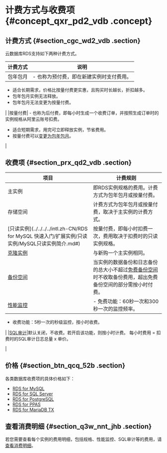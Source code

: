 # 计费方式与收费项 {#concept_qxr_pd2_vdb .concept}

## 计费方式 {#section_cgc_wd2_vdb .section}

云数据库RDS支持如下两种计费方式。

|计费方式|说明|
|----|--|
|包年包月| -   也称为预付费，即在新建实例时支付费用。
-   适合长期需求，价格比按量付费更实惠，且购买时长越长，折扣越多。
-   包年包月实例无法释放。
-   包年包月无法变更为按量付费。

 |
|按量付费| -   也称为后付费，即每小时生成一个收费订单，并按照生成订单时的实例规格从阿里云账号扣费。
-   适合短期需求，用完可立即释放实例，节省费用。
-   按量付费可以[变更为包年包月](../../../../intl.zh-CN/用户指南/计费管理/按量付费转包年包月.md)。

 |

## 收费项 {#section_prx_qd2_vdb .section}

|项目|计费规则|
|--|----|
|主实例|即RDS实例规格的费用。计费方式为包年包月或按量付费。|
|存储空间|计费方式为包年包月或按量付费，取决于主实例的计费方式。|
|[只读实例](../../../../intl.zh-CN/RDS for MySQL 快速入门/扩展实例/只读实例/MySQL只读实例简介.md#)|按量付费，即每小时扣费一次，费用取决于扣费时的只读实例规格。|
|[克隆实例](../../../../intl.zh-CN/用户指南/恢复数据/恢复MySQL数据.md#)|与新购一个主实例相同。|
|[备份空间](../../../../intl.zh-CN/用户指南/备份数据/备份RDS数据.md#)|当实例的数据备份和日志备份的总大小不超过[免费备份空间](../../../../intl.zh-CN/用户指南/备份数据/查看备份空间免费额度.md#)时不收取备份费用，超出免费备份空间的部分需按小时付费。|
|[性能监控](../../../../intl.zh-CN/用户指南/监控与报警/设置监控频率.md#)| -   免费功能：60秒一次和300秒一次的监控频率。
-   收费功能：5秒一次的秒级监控，按小时收费。

 |
|[SQL审计](../../../../intl.zh-CN/用户指南/数据安全性/SQL审计.md#)|默认关闭，不收费。若开启该功能，则按小时计费。 每小时费用 = 扣费时的SQL审计日志总量 x 单价。

 |

## 价格 {#section_btn_qcq_52b .section}

各类数据库收费项的具体价格如下：

-   [RDS for MySQL](https://www.alibabacloud.com/zh/product/apsaradb-for-rds-mysql/pricing)
-   [RDS for SQL Server](https://www.alibabacloud.com/zh/product/apsaradb-for-rds-sql-server/pricing)
-   [RDS for PostgreSQL](https://www.alibabacloud.com/zh/product/apsaradb-for-rds-postgresql/pricing)
-   [RDS for PPAS](https://www.alibabacloud.com/zh/product/apsaradb-for-rds-ppas/pricing)
-   [RDS for MariaDB TX](https://www.alibabacloud.com/zh/product/apsaradb-for-rds-mariadb/pricing)

## 查看消费明细 {#section_q3w_nnt_jhb .section}

若您需要查看每个实例的费用明细，包括规格、性能监控、SQL审计等的费用，请[查看消费明细](intl.zh-CN/云数据库RDS价格/查看消费明细.md#)。

